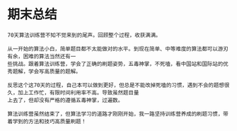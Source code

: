 # 期末总结

    70天算法训练营不知不觉来到的尾声。回顾整个过程，收获满满。
    
    从一开始的算法小白，简单题目都不太能做对的水平。到现在简单、中等难度的算法都可以游刃有余，困难的算法当然还有一
    些挑战。跟着算法训练营，学会了正确的刷题姿势，五毒神掌，不死嗑，看中国站和国际站的优秀题解，学会写高质量的题解。
    
    反思这个这70天的过程，自己本可以做到更好，但总是不能改掉死嗑的习惯，遇到不会的题想很久，加上工作忙，有限时间利用率不高。导致虽然题目量
    上去了，但却没有严格的遵循五毒神掌，过遍数。
    
    算法训练营虽然结束了，但算法学习的道路才刚刚开始，我一路坚持训练营养成的刷题习惯，带着学到的方法和技巧高质量刷题！